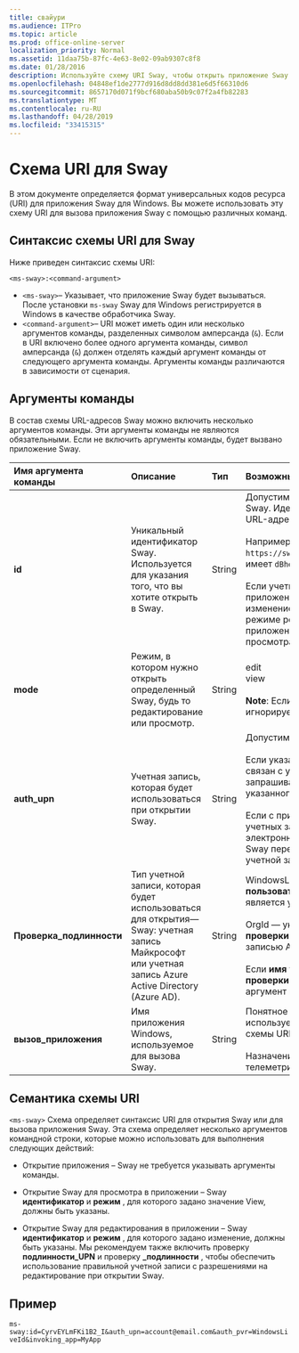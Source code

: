```yaml
---
title: свайури
ms.audience: ITPro
ms.topic: article
ms.prod: office-online-server
localization_priority: Normal
ms.assetid: 11daa75b-87fc-4e63-8e02-09ab9307c8f8
ms.date: 01/28/2016
description: Используйте схему URI Sway, чтобы открыть приложение Sway и просмотреть или изменить Sway.
ms.openlocfilehash: 04848ef1de2777d916d8dd8dd381e6d5f66310d6
ms.sourcegitcommit: 8657170d071f9bcf680aba50b9c07f2a4fb82283
ms.translationtype: MT
ms.contentlocale: ru-RU
ms.lasthandoff: 04/28/2019
ms.locfileid: "33415315"
---
```

# <a name="sway-uri-scheme"></a>Схема URI для Sway

В этом документе определяется формат универсальных кодов ресурса (URI) для приложения Sway для Windows. Вы можете использовать эту схему URI для вызова приложения Sway с помощью различных команд.

## <a name="sway-uri-scheme-syntax"></a>Синтаксис схемы URI для Sway

Ниже приведен синтаксис схемы URI:

`<ms-sway>:<command-argument>`

- `<ms-sway>`&ndash; Указывает, что приложение Sway будет вызываться. После установки `ms-sway` Sway для Windows регистрируется в Windows в качестве обработчика Sway.
- `<command-argument>`&ndash; URI может иметь один или несколько аргументов команды, разделенных символом амперсанда (`&`). Если в URI включено более одного аргумента команды, символ амперсанда (`&`) должен отделять каждый аргумент команды от следующего аргумента команды. Аргументы команды различаются в зависимости от сценария. 

## <a name="command-arguments"></a>Аргументы команды

В состав схемы URL-адресов Sway можно включить несколько аргументов команды. Эти аргументы команды не являются обязательными. Если не включить аргументы команды, будет вызвано приложение Sway.

|Имя аргумента команды|Описание|Тип|Возможные значения|Обязательный?|
|:-----|:-----|:-----|:-----|:-----|
|**id**|Уникальный идентификатор Sway. Используется для указания того, что вы хотите открыть в Sway.|String|Допустимый уникальный идентификатор для Sway. Идентификатор всегда является частью URL-адреса Sway.<br/><br/>Например, для следующего Sway `https://sway.com/dBheQgVZ1RQBfiQU`идентификатор имеет `dBheQgVZ1RQBfiQU`значение.<br/><br/>Если учетная запись пользователя, связанная с приложением Sway, обладает разрешениями на изменение, приложение Sway откроется в режиме редактирования. В противном случае приложение открывает Sway в режиме просмотра.|Нет|
|**mode**|Режим, в котором нужно открыть определенный Sway, будь то редактирование или просмотр.|String|edit<br/>view<br/><br/>**Note**: Если **ID** не указан, этот аргумент команды игнорируется.|Нет|
|**auth_upn**|Учетная запись, которая будет использоваться при открытии Sway.|String|Допустимый адрес электронной почты.<br/><br/>Если указанный адрес электронной почты не связан с учетной записью Sway, Sway запрашивает вход пользователя в качестве указанного пользователя.<br/><br/>Если с приложением Sway связано несколько учетных записей, а указанный адрес электронной почты существует, приложение Sway переключается на использование этой учетной записи при вызове.|Нет|
|**Проверка\_подлинности**|Тип учетной записи, которая будет использоваться для открытия&mdash;Sway: учетная запись Майкрософт или учетная запись Azure Active Directory (Azure AD).|String|WindowsLiveId — указывает, что учетная запись **пользователя для проверки подлинности\_** является учетной записью Майкрософт.<br/><br/>OrgId — указывает, что учетная запись- **UPN проверки подлинности\_** является учетной записью Azure AD.<br/><br/>Если **имя участника\_-пользователя для проверки подлинности** не указано, этот аргумент команды игнорируется.|Нет|
|**вызов\_приложения**|Имя приложения Windows, используемое для вызова Sway.|String|Понятное имя приложения Windows, используемое для вызова Sway с помощью схемы URL-адресов Sway.<br/><br/>Назначение этого аргумента команды — для телеметрии и отслеживания.|Нет|

## <a name="uri-scheme-semantics"></a>Семантика схемы URI

`<ms-sway>` Схема определяет синтаксис URI для открытия Sway или для вызова приложения Sway. Эта схема определяет несколько аргументов командной строки, которые можно использовать для выполнения следующих действий: 

- Открытие приложения &ndash; Sway не требуется указывать аргументы команды. 

- Открытие Sway для просмотра в приложении &ndash; Sway **идентификатор** и **режим** , для которого задано значение View, должны быть указаны. 

- Открытие Sway для редактирования в приложении &ndash; Sway **идентификатор** и **режим** , для которого задано изменение, должны быть указаны. Мы рекомендуем также включить проверку **подлинности\_UPN** и проверку **\_подлинности** , чтобы обеспечить использование правильной учетной записи с разрешениями на редактирование при открытии Sway.  

## <a name="example"></a>Пример

`ms-sway:id=CyrvEYLmFKi1B2_I&auth_upn=account@email.com&auth_pvr=WindowsLiveId&invoking_app=MyApp` 


